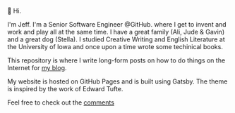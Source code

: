 👋 Hi.

I'm Jeff. I'm a Senior Software Engineer @GitHub. where I get to invent and work and play all at the same time. I have a great family (Ali, Jude & Gavin) and a great dog (Stella). I studied Creative Writing and English Literature at the University of Iowa and once upon a time wrote some techinical books.

This repository is where I write long-form posts on how to do things on the Internet for [my blog](https://jeffrafter.com).

My website is hosted on GitHub Pages and is built using Gatsby. The theme is inspired by the work of Edward Tufte.

Feel free to check out the [comments](https://github.com/jeffrafter/jeffrafter.github.io/issues?q=is%3Aissue+is%3Aopen+label%3A%22Comments+%3Aspeech_balloon%3A%22)
